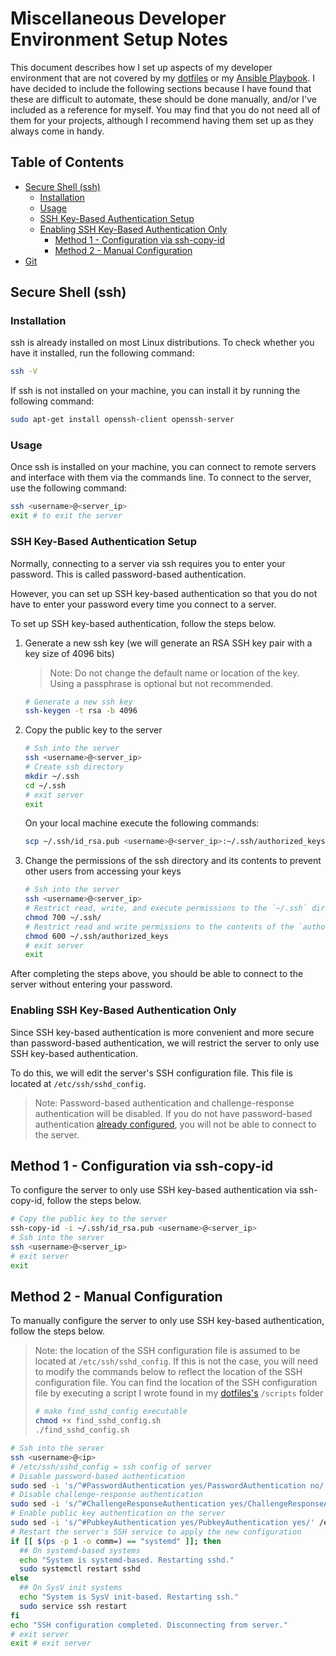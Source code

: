 # Miscellaneous Developer Environment Setup Notes

This document describes how I set up aspects of my developer environment that are not covered by my [dotfiles](https://github.com/Kaweees/dotfiles) or my [Ansible Playbook](https://github.com/Kaweees/ansible). I have decided to include the following sections because I have found that these are difficult to automate, these should be done manually, and/or I've included as a reference for myself. You may find that you do not need all of them for your projects, although I recommend having them set up as they always come in handy.

## Table of Contents

- [Secure Shell (ssh)](#secure-shell-ssh)
  - [Installation](#installation)
  - [Usage](#usage)
  - [SSH Key-Based Authentication Setup](#ssh-key-based-authentication-setup)
  - [Enabling SSH Key-Based Authentication Only](#enabling-ssh-key-based-authentication-only)
    - [Method 1 - Configuration via ssh-copy-id](#method-1---configuration-via-ssh-copy-id)
    - [Method 2 - Manual Configuration](#method-2---manual-configuration)
- [Git](#git)



## Secure Shell (ssh)

### Installation

ssh is already installed on most Linux distributions. To check whether you have it installed, run the following command:
```sh
ssh -V
```

If ssh is not installed on your machine, you can install it by running the following command:
```sh
sudo apt-get install openssh-client openssh-server
```

### Usage

Once ssh is installed on your machine, you can connect to remote servers and interface with them via the commands line. To connect to the server, use the following command:
```sh
ssh <username>@<server_ip>
exit # to exit the server
```

### SSH Key-Based Authentication Setup

Normally, connecting to a server via ssh requires you to enter your password. This is called password-based authentication. 

However, you can set up SSH key-based authentication so that you do not have to enter your password every time you connect to a server. 

To set up SSH key-based authentication, follow the steps below.

1. Generate a new ssh key (we will generate an RSA SSH key pair with a key size of 4096 bits)
    > Note: Do not change the default name or location of the key. Using a passphrase is optional but not recommended.
    ```sh
    # Generate a new ssh key
    ssh-keygen -t rsa -b 4096
    ```
2. Copy the public key to the server
    ```sh
    # Ssh into the server
    ssh <username>@<server_ip>
    # Create ssh directory
    mkdir ~/.ssh
    cd ~/.ssh
    # exit server
    exit
    ```
    On your local machine execute the following commands:
    ```sh
    scp ~/.ssh/id_rsa.pub <username>@<server_ip>:~/.ssh/authorized_keys
    ```
3. Change the permissions of the ssh directory and its contents to prevent other users from accessing your keys
    ```sh
    # Ssh into the server
    ssh <username>@<server_ip>
    # Restrict read, write, and execute permissions to the `~/.ssh` directory to only the owner (`username`)
    chmod 700 ~/.ssh/
    # Restrict read and write permissions to the contents of the `authorized_keys` directory to only the owner (`username`)
    chmod 600 ~/.ssh/authorized_keys
    # exit server
    exit
    ```
After completing the steps above, you should be able to connect to the server without entering your password.

### Enabling SSH Key-Based Authentication Only

Since SSH key-based authentication is more convenient and more secure than password-based authentication, we will restrict the server to only use SSH key-based authentication.

To do this, we will edit the server's SSH configuration file. This file is located at `/etc/ssh/sshd_config`.

> Note: Password-based authentication and challenge-response authentication will be disabled. If you do not have password-based authentication [already configured](#setting-up-ssh-key-based-authentication), you will not be able to connect to the server.

## Method 1 - Configuration via ssh-copy-id

To configure the server to only use SSH key-based authentication via ssh-copy-id, follow the steps below.

```bash
# Copy the public key to the server
ssh-copy-id -i ~/.ssh/id_rsa.pub <username>@<server_ip>
# Ssh into the server
ssh <username>@<server_ip>
# exit server
exit
```

## Method 2 - Manual Configuration

To manually configure the server to only use SSH key-based authentication, follow the steps below. 

> Note: the location of the SSH configuration file is assumed to be located at `/etc/ssh/sshd_config`. If this is not the case, you will need to modify the commands below to reflect the location of the SSH configuration file. You can find the location of the SSH configuration file by executing a script I wrote found in my [dotfiles's](https://github.com/Kaweees/dotfiles) `/scripts` folder 
> ```sh
> # make find_sshd_config executable
> chmod +x find_sshd_config.sh
> ./find_sshd_config.sh

```bash
# Ssh into the server
ssh <username>@<ip>
# /etc/ssh/sshd_config = ssh config of server 
# Disable password-based authentication
sudo sed -i 's/^#PasswordAuthentication yes/PasswordAuthentication no/' /etc/ssh/sshd_config
# Disable challenge-response authentication
sudo sed -i 's/^#ChallengeResponseAuthentication yes/ChallengeResponseAuthentication no/' /etc/ssh/sshd_config
# Enable public key authentication on the server 
sudo sed -i 's/^#PubkeyAuthentication yes/PubkeyAuthentication yes/' /etc/ssh/sshd_config
# Restart the server's SSH service to apply the new configuration
if [[ $(ps -p 1 -o comm=) == "systemd" ]]; then
  ## On systemd-based systems
  echo "System is systemd-based. Restarting sshd."
  sudo systemctl restart sshd
else
  ## On SysV init systems
  echo "System is SysV init-based. Restarting ssh."
  sudo service ssh restart
fi
echo "SSH configuration completed. Disconnecting from server."
# exit server
exit # exit server
```